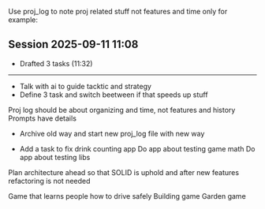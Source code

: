 Use proj_log to note proj related stuff not features and time only
for example:

## Session 2025-09-11 11:08

- Drafted 3 tasks (11:32)

---

- Talk with ai to guide tacktic and strategy
- Define 3 task and switch beetween if that speeds up stuff

Proj log should be about organizing and time, not features and history
Prompts have details
- Archive old way and start new proj_log file with new way

- Add a task to fix drink counting app
Do app about testing game math
Do app about testing libs

Plan architecture ahead so that SOLID is uphold and after new features refactoring is not needed

Game that learns people how to drive safely
Building game
Garden game